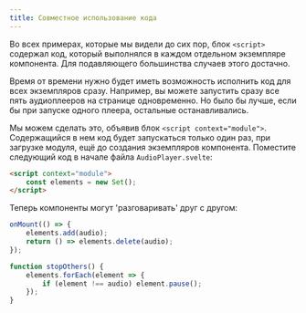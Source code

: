 ```yaml
---
title: Cовместное использование кода
---
```


Во всех примерах, которые мы видели до сих пор, блок `<script>` содержал код, который выполнялся в каждом  отдельном экземпляре компонента. Для подавляющего большинства случаев этого достачно.

Время от времени нужно будет иметь возможность исполнить код для всех экземпляров сразу. Например, вы можете запустить сразу все пять аудиоплееров на странице одновременно. Но было бы лучше, если бы при запуске одного плеера, остальные останавливались.

Мы можем сделать это, объявив блок `<script context="module">`. Содержащийся в нем код будет запускаться только один раз, при загрузке модуля, ещё до создания экземпляров компонента. Поместите следующий код в начале файла `AudioPlayer.svelte`:

```html
<script context="module">
	const elements = new Set();
</script>
```

Теперь компоненты могут 'разговаривать' друг с другом:

```js
onMount(() => {
	elements.add(audio);
	return () => elements.delete(audio);
});

function stopOthers() {
	elements.forEach(element => {
		if (element !== audio) element.pause();
	});
}
```